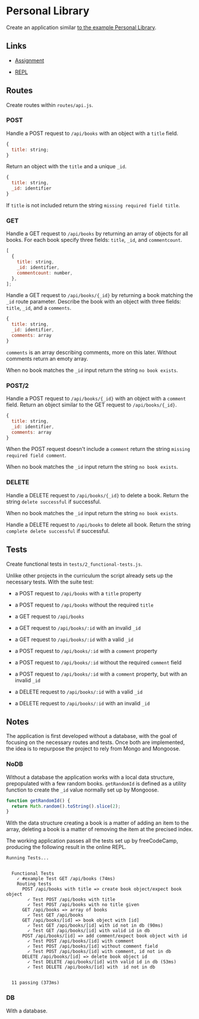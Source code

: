 # Personal Library

Create an application similar [to the example Personal Library](https://personal-library.freecodecamp.rocks/).

## Links

- [Assignment](https://www.freecodecamp.org/learn/quality-assurance/quality-assurance-projects/personal-library)

- [REPL](https://replit.com/@borntofrappe/boilerplate-project-library)

## Routes

Create routes within `routes/api.js`.

### POST

Handle a POST request to `/api/books` with an object with a `title` field.

```js
{
  title: string;
}
```

Return an object with the `title` and a unique `_id`.

```js
{
  title: string,
  _id: identifier
}
```

If `title` is not included return the string `missing required field title`.

### GET

Handle a GET request to `/api/books` by returning an array of objects for all books. For each book specify three fields: `title`, `_id`, and `commentcount`.

```js
[
  {
    title: string,
    _id: identifier,
    commentcount: number,
  },
];
```

Handle a GET request to `/api/books/{_id}` by returning a book matching the `_id` route parameter. Describe the book with an object with three fields: `title`, `_id`, and a `comments`.

```js
{
  title: string,
  _id: identifier,
  comments: array
}
```

`comments` is an array describing comments, more on this later. Without comments return an emoty array.

When no book matches the `_id` input return the string `no book exists`.

### POST/2

Handle a POST request to `/api/books/{_id}` with an object with a `comment` field. Return an object similar to the GET request to `/api/books/{_id}`.

```js
{
  title: string,
  _id: identifier,
  comments: array
}
```

When the POST request doesn't include a `comment` return the string `missing required field comment`.

When no book matches the `_id` input return the string `no book exists`.

### DELETE

Handle a DELETE request to `/api/books/{_id}` to delete a book. Return the string `delete successful` if successful.

When no book matches the `_id` input return the string `no book exists`.

Handle a DELETE request to `/api/books` to delete all book. Return the string `complete delete successful` if successful.

## Tests

Create functional tests in `tests/2_functional-tests.js`.

Unlike other projects in the curriculum the script already sets up the necessary tests. With the suite test:

- a POST request to `/api/books` with a `title` property

- a POST request to `/api/books` without the required `title`

- a GET request to `/api/books`

- a GET request to `/api/books/:id` with an invalid `_id`

- a GET request to `/api/books/:id` with a valid `_id`

- a POST request to `/api/books/:id` with a `comment` property

- a POST request to `/api/books/:id` without the required `comment` field

- a POST request to `/api/books/:id` with a `comment` property, but with an invalid `_id`

- a DELETE request to `/api/books/:id` with a valid `_id`

- a DELETE request to `/api/books/:id` with an invalid `_id`

## Notes

The application is first developed without a database, with the goal of focusing on the necessary routes and tests. Once both are implemented, the idea is to repurpose the project to rely from Mongo and Mongoose.

### NoDB

Without a database the application works with a local data structure, prepopulated with a few random books. `getRandomId` is defined as a utility function to create the `_id` value normally set up by Mongoose.

```js
function getRandomId() {
  return Math.random().toString().slice(2);
}
```

With the data structure creating a book is a matter of adding an item to the array, deleting a book is a matter of removing the item at the precised index.

The working application passes all the tests set up by freeCodeCamp, producing the following result in the online REPL.

```text
Running Tests...


  Functional Tests
    ✓ #example Test GET /api/books (74ms)
    Routing tests
      POST /api/books with title => create book object/expect book object
        ✓ Test POST /api/books with title
        ✓ Test POST /api/books with no title given
      GET /api/books => array of books
        ✓ Test GET /api/books
      GET /api/books/[id] => book object with [id]
        ✓ Test GET /api/books/[id] with id not in db (90ms)
        ✓ Test GET /api/books/[id] with valid id in db
      POST /api/books/[id] => add comment/expect book object with id
        ✓ Test POST /api/books/[id] with comment
        ✓ Test POST /api/books/[id] without comment field
        ✓ Test POST /api/books/[id] with comment, id not in db
      DELETE /api/books/[id] => delete book object id
        ✓ Test DELETE /api/books/[id] with valid id in db (53ms)
        ✓ Test DELETE /api/books/[id] with  id not in db


  11 passing (373ms)
```

### DB

With a database.

```text

```

<!--
zombie rewrite
 -->
